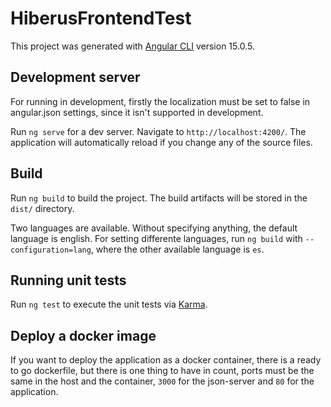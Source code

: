 # HiberusFrontendTest

This project was generated with [Angular CLI](https://github.com/angular/angular-cli) version 15.0.5.

## Development server

For running in development, firstly the localization must be set to false in angular.json settings, since it isn't supported in development.

Run `ng serve` for a dev server. Navigate to `http://localhost:4200/`. The application will automatically reload if you change any of the source files.

## Build

Run `ng build` to build the project. The build artifacts will be stored in the `dist/` directory.

Two languages are available. Without specifying anything, the default language is english. For setting differente languages, run `ng build` with `--configuration=lang`, where the other available language is `es`.

## Running unit tests

Run `ng test` to execute the unit tests via [Karma](https://karma-runner.github.io).

## Deploy a docker image

If you want to deploy the application as a docker container, there is a ready to go dockerfile, but there is one thing to have in count, ports must be the same in the host and the container, `3000` for the json-server and `80` for the application.
